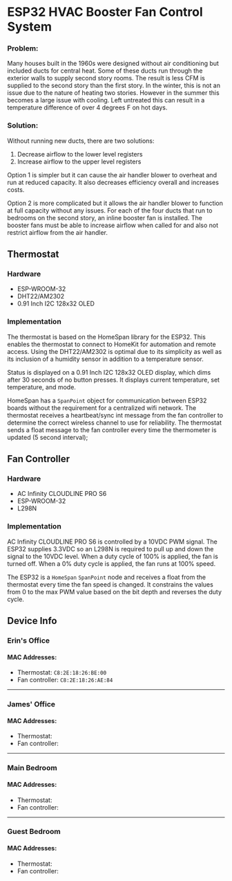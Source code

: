 # ESP32 HVAC Booster Fan Control System

### Problem:
Many houses built in the 1960s were designed without air conditioning but included ducts for central heat. Some of these ducts run through the exterior walls to supply second story rooms. The result is less CFM is supplied to the second story than the first story. In the winter, this is not an issue due to the nature of heating two stories. However in the summer this becomes a large issue with cooling. Left untreated this can result in a temperature difference of over 4 degrees F on hot days.

### Solution:

Without running new ducts, there are two solutions:

1. Decrease airflow to the lower level registers
2. Increase airflow to the upper level registers

Option 1 is simpler but it can cause the air handler blower to overheat and run at reduced capacity. It also decreases efficiency overall and increases costs.

Option 2 is more complicated but it allows the air handler blower to function at full capacity without any issues. For each of the four ducts that run to bedrooms on the second story, an inline booster fan is installed. The booster fans must be able to increase airflow when called for and also not restrict airflow from the air handler.


## Thermostat
### Hardware

- ESP-WROOM-32
- DHT22/AM2302
- 0.91 Inch I2C 128x32 OLED

### Implementation

The thermostat is based on the HomeSpan library for the ESP32. This enables the thermostat to connect to HomeKit for automation and remote access. Using the DHT22/AM2302 is optimal due to its simplicity as well as its inclusion of a humidity sensor in addition to a temperature sensor.

Status is displayed on a 0.91 Inch I2C 128x32 OLED display, which dims after 30 seconds of no button presses. It displays current temperature, set temperature, and mode.

HomeSpan has a `SpanPoint` object for communication between ESP32 boards without the requirement for a centralized wifi network. The thermostat receives a heartbeat/sync int message from the fan controller to determine the correct wireless channel to use for reliability. The thermostat sends a float message to the fan controller every time the thermometer is updated (5 second interval);

## Fan Controller
### Hardware

- AC Infinity CLOUDLINE PRO S6
- ESP-WROOM-32
- L298N

### Implementation

AC Infinity CLOUDLINE PRO S6 is controlled by a 10VDC PWM signal. The ESP32 supplies 3.3VDC so an L298N is required to pull up and down the signal to the 10VDC level. When a duty cycle of 100% is applied, the fan is turned off. When a 0% duty cycle is applied, the fan runs at 100% speed.

The ESP32 is a `HomeSpan` `SpanPoint` node and receives a float from the thermostat every time the fan speed is changed. It constrains the values from 0 to the max PWM value based on the bit depth and reverses the duty cycle.



## Device Info

### Erin's Office
#### MAC Addresses:
- Thermostat: `C8:2E:18:26:BE:00`
- Fan controller: `C8:2E:18:26:AE:84`

---
### James' Office
#### MAC Addresses:
- Thermostat:
- Fan controller:

---
### Main Bedroom
#### MAC Addresses:
- Thermostat:
- Fan controller:

---
### Guest Bedroom
#### MAC Addresses:
- Thermostat:
- Fan controller: